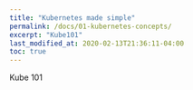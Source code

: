 ```yaml
---
title: "Kubernetes made simple"
permalink: /docs/01-kubernetes-concepts/
excerpt: "Kube101"
last_modified_at: 2020-02-13T21:36:11-04:00
toc: true
---
```

Kube 101